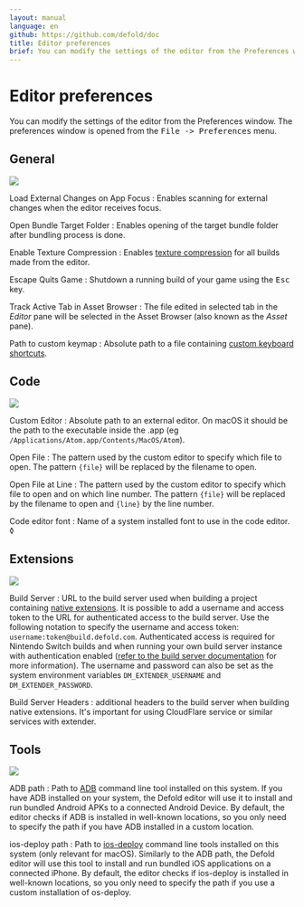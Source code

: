 ```yaml
---
layout: manual
language: en
github: https://github.com/defold/doc
title: Editor preferences
brief: You can modify the settings of the editor from the Preferences window.
---
```


# Editor preferences

You can modify the settings of the editor from the Preferences window. The preferences window is opened from the <kbd>File -> Preferences</kbd> menu.

## General

![](../images/editor/preferences_general.png)

Load External Changes on App Focus
: Enables scanning for external changes when the editor receives focus.

Open Bundle Target Folder
: Enables opening of the target bundle folder after bundling process is done.

Enable Texture Compression
: Enables [texture compression](/manuals/texture-profiles) for all builds made from the editor.

Escape Quits Game
: Shutdown a running build of your game using the <kbd>Esc</kbd> key.

Track Active Tab in Asset Browser
: The file edited in selected tab in the *Editor* pane will be selected in the Asset Browser (also known as the *Asset* pane).

Path to custom keymap
: Absolute path to a file containing [custom keyboard shortcuts](/manuals/editor-keyboard-shortcuts).


## Code

![](../images/editor/preferences_code.png)

Custom Editor
: Absolute path to an external editor. On macOS it should be the path to the executable inside the .app (eg `/Applications/Atom.app/Contents/MacOS/Atom`).

Open File
: The pattern used by the custom editor to specify which file to open. The pattern `{file}` will be replaced by the filename to open.

Open File at Line
: The pattern used by the custom editor to specify which file to open and on which line number. The pattern `{file}` will be replaced by the filename to open and `{line}` by the line number.

Code editor font
: Name of a system installed font to use in the code editor.
◊


## Extensions

![](../images/editor/preferences_extensions.png)

Build Server
: URL to the build server used when building a project containing [native extensions](/manuals/extensions). It is possible to add a username and access token to the URL for authenticated access to the build server. Use the following notation to specify the username and access token: `username:token@build.defold.com`. Authenticated access is required for Nintendo Switch builds and when running your own build server instance with authentication enabled ([refer to the build server documentation](https://github.com/defold/extender/blob/dev/README_SECURITY.md) for more information). The username and password can also be set as the system environment variables `DM_EXTENDER_USERNAME` and `DM_EXTENDER_PASSWORD`.

Build Server Headers
: additional headers to the build server when building native extensions. It's important for using CloudFlare service or similar services with extender.

## Tools

![](../images/editor/preferences_tools.png)

ADB path
: Path to [ADB](https://developer.android.com/tools/adb) command line tool installed on this system. If you have ADB installed on your system, the Defold editor will use it to install and run bundled Android APKs to a connected Android Device. By default, the editor checks if ADB is installed in well-known locations, so you only need to specify the path if you have ADB installed in a custom location.

ios-deploy path
: Path to [ios-deploy](https://github.com/ios-control/ios-deploy) command line tools installed on this system (only relevant for macOS). Similarly to the ADB path, the Defold editor will use this tool to install and run bundled iOS applications on a connected iPhone. By default, the editor checks if ios-deploy is installed in well-known locations, so you only need to specify the path if you use a custom installation of os-deploy.